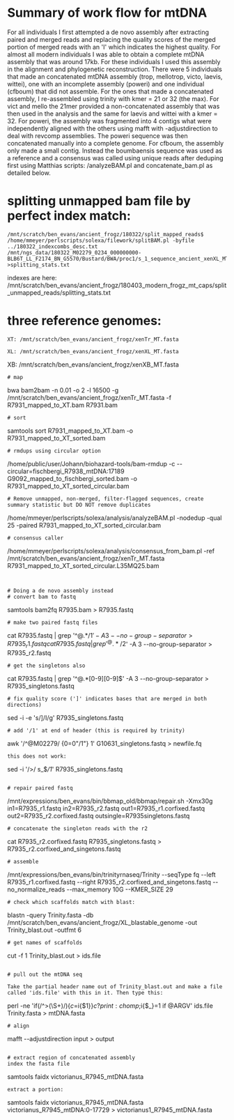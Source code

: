 # Summary of work flow for mtDNA

For all individuals I first attempted a de novo assembly after extracting paired and merged reads and replacing the quality scores of the merged portion of merged reads with an 'I' which indicates the highest quality.  For almost all modern individuals I was able to obtain a complete mtDNA assembly that was around 17kb.  For these individuals I used this assembly in the alignment and phylogenetic reconstruction.  There were 5 individuals that made an concatenated mtDNA assembly (trop, mellotrop, victo, laevis, wittei), one with an incomplete assembly (poweri) and one individual (cfboum) that did not assemble.  For the ones that made a concatenated assembly, I re-assembled using trinity with kmer = 21 or 32 (the max).  For vict and mello the 21mer provided a non-concatenated assembly that was then used in the analysis and the same for laevis and wittei with a kmer = 32.  For poweri, the assembly was fragmented into 4 contigs what were independently aligned with the others using mafft with -adjustdirection to deal with revcomp assemblies.  The poweri sequence was then concatenated manually into a complete genome.  For cfboum, the assembly only made a small contig.  Instead the boumbaensis sequence was used as a reference and a consensus was called using unique reads after deduping first using Matthias scripts: /analyzeBAM.pl and concatenate_bam.pl as detailed below.

# splitting unmapped bam file by perfect index match:
```
/mnt/scratch/ben_evans/ancient_frogz/180322/split_mapped_reads$ /home/mmeyer/perlscripts/solexa/filework/splitBAM.pl -byfile ../180322_indexcombs_desc.txt /mnt/ngs_data/180322_M02279_0234_000000000-BLB6T_LL_F2174_BN_G5570/Bustard/BWA/proc1/s_1_sequence_ancient_xenXL_MT.bam >splitting_stats.txt
```
indexes are here: /mnt/scratch/ben_evans/ancient_frogz/180403_modern_frogz_mt_caps/split_unmapped_reads/splitting_stats.txt

# three reference genomes:
```
XT: /mnt/scratch/ben_evans/ancient_frogz/xenTr_MT.fasta
```
```
XL: /mnt/scratch/ben_evans/ancient_frogz/xenXL_MT.fasta
```
XB: /mnt/scratch/ben_evans/ancient_frogz/xenXB_MT.fasta
```
# map 
```
bwa bam2bam -n 0.01 -o 2 -l 16500 -g /mnt/scratch/ben_evans/ancient_frogz/xenTr_MT.fasta -f R7931_mapped_to_XT.bam R7931.bam
```
# sort
```
samtools sort R7931_mapped_to_XT.bam -o R7931_mapped_to_XT_sorted.bam
```
# rmdups using circular option
```
/home/public/user/Johann/biohazard-tools/bam-rmdup -c --circular=fischbergi_R7938_mtDNA:17189 G9092_mapped_to_fischbergi_sorted.bam -o R7931_mapped_to_XT_sorted_circular.bam
```
# Remove unmapped, non-merged, filter-flagged sequences, create summary statistic but DO NOT remove duplicates
```
/home/mmeyer/perlscripts/solexa/analysis/analyzeBAM.pl -nodedup -qual 25 -paired R7931_mapped_to_XT_sorted_circular.bam 
```
# consensus caller
```
/home/mmeyer/perlscripts/solexa/analysis/consensus_from_bam.pl -ref /mnt/scratch/ben_evans/ancient_frogz/xenTr_MT.fasta R7931_mapped_to_XT_sorted_circular.L35MQ25.bam
```


# Doing a de novo assembly instead
# convert bam to fastq
```
samtools bam2fq R7935.bam > R7935.fastq
```
# make two paired fastq files
```
cat R7935.fastq | grep '^@.*/1$' -A 3 --no-group-separator > R7935_r1.fastq
cat R7935.fastq | grep '^@.*/2$' -A 3 --no-group-separator > R7935_r2.fastq
```
# get the singletons also
```
cat R7935.fastq | grep '^@.*[0-9][0-9]$' -A 3 --no-group-separator > R7935_singletons.fastq

```
# fix quality score (']' indicates bases that are merged in both directions)
```
sed -i -e 's/]/I/g' R7935_singletons.fastq
```
# add '/1' at end of header (this is required by trinity)
```
awk '/^@M02279/ {$0=$0"/1"} 1' G10631_singletons.fastq > newfile.fq
```
this does not work:
```
sed -i '/>/ s_$_/1_' R7935_singletons.fastq
```

# repair paired fastq
```
/mnt/expressions/ben_evans/bin/bbmap_old/bbmap/repair.sh -Xmx30g in1=R7935_r1.fastq in2=R7935_r2.fastq out1=R7935_r1.corfixed.fastq out2=R7935_r2.corfixed.fastq outsingle=R7935singletons.fastq
```
# concatenate the singleton reads with the r2
```
cat R7935_r2.corfixed.fastq R7935_singletons.fastq > R7935_r2.corfixed_and_singetons.fastq
```
# assemble 
```
/mnt/expressions/ben_evans/bin/trinityrnaseq/Trinity --seqType fq --left R7935_r1.corfixed.fastq --right R7935_r2.corfixed_and_singetons.fastq --no_normalize_reads --max_memory 10G --KMER_SIZE 29
```
# check which scaffolds match with blast:
```
blastn -query Trinity.fasta -db /mnt/scratch/ben_evans/ancient_frogz/XL_blastable_genome -out Trinity_blast.out -outfmt 6
```
# get names of scaffolds
```
cut -f 1 Trinity_blast.out > ids.file
```

# pull out the mtDNA seq

Take the partial header name out of Trinity_blast.out and make a file called 'ids.file' with this in it. Then type this:
```
perl -ne 'if(/^>(\S+)/){$c=$i{$1}}$c?print:chomp;$i{$_}=1 if @ARGV' ids.file Trinity.fasta > mtDNA.fasta
```
# align
```
mafft --adjustdirection input > output
```

# extract region of concatenated assembly
index the fasta file
```
samtools faidx victorianus_R7945_mtDNA.fasta
```
extract a portion:
```
samtools faidx victorianus_R7945_mtDNA.fasta victorianus_R7945_mtDNA:0-17729 > victorianus1_R7945_mtDNA.fasta
```
